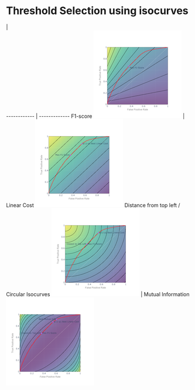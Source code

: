 # Threshold Selection using isocurves
 | 	       
------------ | -------------
F1-score ![F1](fig96645188@2X.png) | Linear Cost ![Linear](fig16583647@2X.png) 
Distance from top left / Circular Isocurves ![Circular](fig59529366@2X.png) | Mutual Information ![Mutual Info](fig25596247@2X.png) 
